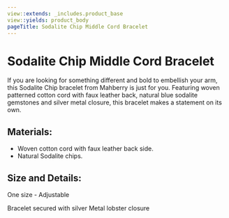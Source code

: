 ```yaml
---
view::extends: _includes.product_base
view::yields: product_body
pageTitle: Sodalite Chip Middle Cord Bracelet
---
```


# Sodalite Chip Middle Cord Bracelet

If you are looking for something different and bold to embellish your arm, this Sodalite Chip bracelet from Mahberry is just for you. Featuring woven patterned cotton cord with faux leather back, natural blue sodalite gemstones and silver metal closure, this bracelet makes a statement on its own.

## Materials:

- Woven cotton cord with faux leather back side.
- Natural Sodalite chips.

## Size and Details:

One size - Adjustable

Bracelet secured with silver Metal lobster closure
